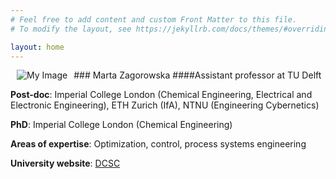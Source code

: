 ```yaml
---
# Feel free to add content and custom Front Matter to this file.
# To modify the layout, see https://jekyllrb.com/docs/themes/#overriding-theme-defaults

layout: home
---
```


<!-- ![Photo](/assets/martaz2023.jpg) -->
<img align="left" src="/assets/FunPhoto.jpg" alt="My Image"  hspace="10"> ### Marta Zagorowska
####Assistant professor at TU Delft

<!-- **Current position**: TU Delft (DCSC) -->

**Post-doc**: Imperial College London (Chemical Engineering, Electrical and Electronic Engineering), ETH Zurich (IfA), NTNU (Engineering Cybernetics)

**PhD**: Imperial College London (Chemical Engineering)

**Areas of expertise**: Optimization, control, process systems engineering

**University website**: [DCSC](https://www.tudelft.nl/staff/m.a.zagorowska/?cHash=4017a62fa79f9af7327d078544a99c2f)
